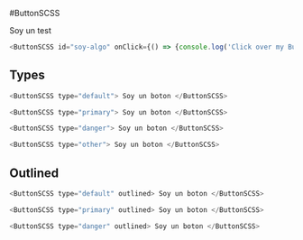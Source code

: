 
#ButtonSCSS

Soy un test

```js
<ButtonSCSS id="soy-algo" onClick={() => {console.log('Click over my ButtonSCSS');}}> Soy un boton </ButtonSCSS>
```

## Types

```js
<ButtonSCSS type="default"> Soy un boton </ButtonSCSS>
```
```js
<ButtonSCSS type="primary"> Soy un boton </ButtonSCSS>
```
```js
<ButtonSCSS type="danger"> Soy un boton </ButtonSCSS>
```
```js
<ButtonSCSS type="other"> Soy un boton </ButtonSCSS>
```


## Outlined

```js
<ButtonSCSS type="default" outlined> Soy un boton </ButtonSCSS>
```
```js
<ButtonSCSS type="primary" outlined> Soy un boton </ButtonSCSS>
```
```js
<ButtonSCSS type="danger" outlined> Soy un boton </ButtonSCSS>
```

